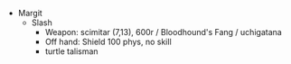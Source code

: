 - Margit
  - Slash
    - Weapon: scimitar (7,13), 600r / Bloodhound's Fang / uchigatana
    - Off hand: Shield 100 phys, no skill
    - turtle talisman